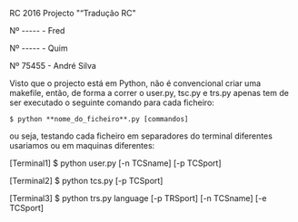 RC 2016
Projecto "“Tradução RC"

Nº ----- - Fred

Nº ----- - Quim

Nº 75455 - André Silva

Visto que o projecto está em Python, não é convencional criar uma makefile, então, de forma a correr o user.py, tsc.py e trs.py apenas tem de ser executado o seguinte comando para cada ficheiro:

```shell
$ python **nome_do_ficheiro**.py [commandos]
```

ou seja, testando cada ficheiro em separadores do terminal diferentes usariamos ou em maquinas diferentes:

[Terminal1] $ python user.py [-n TCSname] [-p TCSport]

[Terminal2] $ python tcs.py [-p TCSport]

[Terminal3] $ python trs.py language [-p TRSport] [-n TCSname] [-e TCSport]
